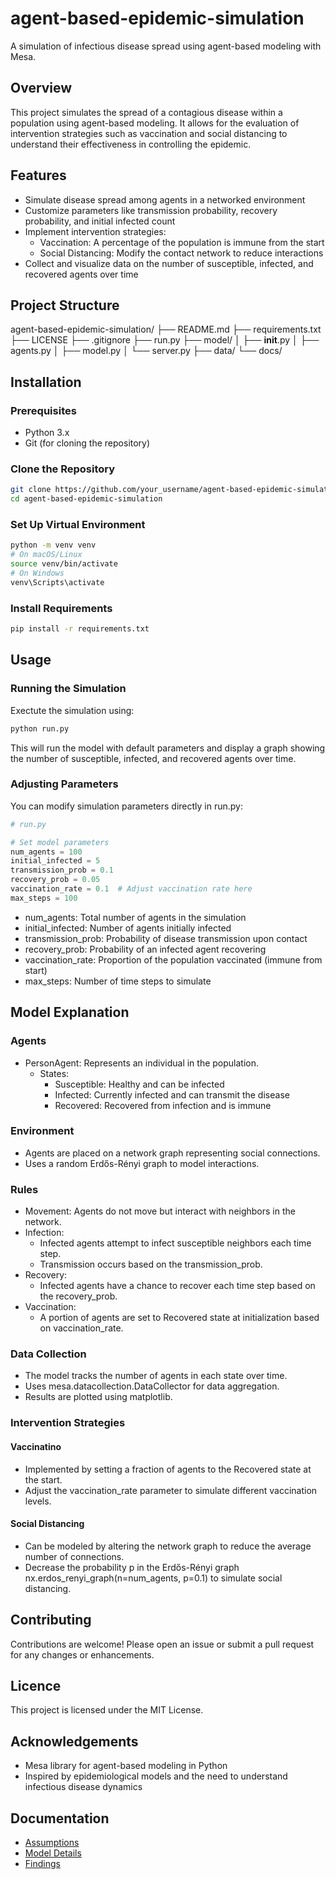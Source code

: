 # agent-based-epidemic-simulation
A simulation of infectious disease spread using agent-based modeling with Mesa.

## Overview
This project simulates the spread of a contagious disease within a population using agent-based modeling. It allows for the evaluation of intervention strategies such as vaccination and social distancing to understand their effectiveness in controlling the epidemic.

## Features
* Simulate disease spread among agents in a networked environment
* Customize parameters like transmission probability, recovery probability, and initial infected count
* Implement intervention strategies:
    * Vaccination: A percentage of the population is immune from the start
    * Social Distancing: Modify the contact network to reduce interactions
* Collect and visualize data on the number of susceptible, infected, and recovered agents over time

## Project Structure
agent-based-epidemic-simulation/
├── README.md
├── requirements.txt
├── LICENSE
├── .gitignore
├── run.py
├── model/
│   ├── __init__.py
│   ├── agents.py
│   ├── model.py
│   └── server.py
├── data/
└── docs/

## Installation
### Prerequisites
* Python 3.x
* Git (for cloning the repository)

### Clone the Repository
```bash
git clone https://github.com/your_username/agent-based-epidemic-simulation.git
cd agent-based-epidemic-simulation
```

### Set Up Virtual Environment
```bash
python -m venv venv
# On macOS/Linux
source venv/bin/activate
# On Windows
venv\Scripts\activate
```

### Install Requirements
```bash
pip install -r requirements.txt
```

## Usage
### Running the Simulation
Exectute the simulation using:
```bash
python run.py
```
This will run the model with default parameters and display a graph showing the number of susceptible, infected, and recovered agents over time.

### Adjusting Parameters
You can modify simulation parameters directly in run.py:
```python
# run.py

# Set model parameters
num_agents = 100
initial_infected = 5
transmission_prob = 0.1
recovery_prob = 0.05
vaccination_rate = 0.1  # Adjust vaccination rate here
max_steps = 100
```
* num_agents: Total number of agents in the simulation
* initial_infected: Number of agents initially infected
* transmission_prob: Probability of disease transmission upon contact
* recovery_prob: Probability of an infected agent recovering
* vaccination_rate: Proportion of the population vaccinated (immune from start)
* max_steps: Number of time steps to simulate

## Model Explanation
### Agents
* PersonAgent: Represents an individual in the population.
    * States:
        * Susceptible: Healthy and can be infected
        * Infected: Currently infected and can transmit the disease
        * Recovered: Recovered from infection and is immune
### Environment
* Agents are placed on a network graph representing social connections.
* Uses a random Erdős-Rényi graph to model interactions.
### Rules
* Movement: Agents do not move but interact with neighbors in the network.
* Infection:
    * Infected agents attempt to infect susceptible neighbors each time step.
    * Transmission occurs based on the transmission_prob.
* Recovery:
    * Infected agents have a chance to recover each time step based on the recovery_prob.
* Vaccination:
    * A portion of agents are set to Recovered state at initialization based on vaccination_rate.
### Data Collection
* The model tracks the number of agents in each state over time.
* Uses mesa.datacollection.DataCollector for data aggregation.
* Results are plotted using matplotlib.
### Intervention Strategies
#### Vaccinatino
* Implemented by setting a fraction of agents to the Recovered state at the start.
* Adjust the vaccination_rate parameter to simulate different vaccination levels.
#### Social Distancing
* Can be modeled by altering the network graph to reduce the average number of connections.
* Decrease the probability p in the Erdős-Rényi graph nx.erdos_renyi_graph(n=num_agents, p=0.1) to simulate social distancing.

## Contributing
Contributions are welcome! Please open an issue or submit a pull request for any changes or enhancements.

## Licence
This project is licensed under the MIT License.

## Acknowledgements
* Mesa library for agent-based modeling in Python
* Inspired by epidemiological models and the need to understand infectious disease dynamics

## Documentation

- [Assumptions](docs/assumptions.md)
- [Model Details](docs/model_details.md)
- [Findings](docs/findings.md)